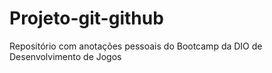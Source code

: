 # Projeto-git-github
Repositório com anotações pessoais do Bootcamp da DIO de Desenvolvimento de Jogos
